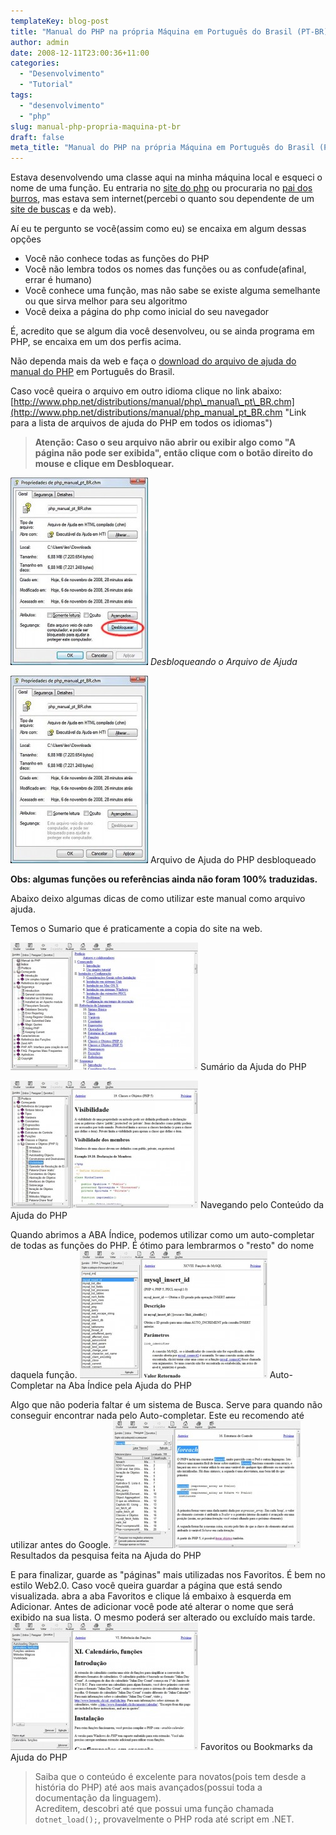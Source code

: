 ```yaml
---
templateKey: blog-post
title: "Manual do PHP na própria Máquina em Português do Brasil (PT-BR)"
author: admin
date: 2008-12-11T23:00:36+11:00
categories:
  - "Desenvolvimento"
  - "Tutorial"
tags:
  - "desenvolvimento"
  - "php"
slug: manual-php-propria-maquina-pt-br
draft: false
meta_title: "Manual do PHP na própria Máquina em Português do Brasil (PT-BR)"
---
```


Estava desenvolvendo uma classe aqui na minha máquina local e esqueci o nome de uma função. Eu entraria no [site do php](http://www.php.net/manual/pt_BR/index.php "Manual do PHP OnLine") ou procuraria no [pai dos burros](http://google.com.br "Buscador Google"), mas estava sem internet(percebi o quanto sou dependente de um [site de buscas](http://google.com.br "Buscador Google") e da web).

Aí eu te pergunto se você(assim como eu) se encaixa em algum dessas opções

*   Você não conhece todas as funções do PHP
*   Você não lembra todos os nomes das funções ou as confude(afinal, errar é humano)
*   Você conhece uma função, mas não sabe se existe alguma semelhante ou que sirva melhor para seu algoritmo
*   Você deixa a página do php como inicial do seu navegador

É, acredito que se algum dia você desenvolveu, ou se ainda programa em PHP, se encaixa em um dos perfis acima.

Não dependa mais da web e faça o [download do arquivo de ajuda do manual do PHP](http://www.php.net/distributions/manual/php_manual_pt_BR.chm "Link para o download do arquivo de ajuda do PHP em Português do Brasil (PT-BR)") em Português do Brasil.

Caso você queira o arquivo em outro idioma clique no link abaixo:
[http://www.php.net/distributions/manual/php\_manual\_pt\_BR.chm](http://www.php.net/distributions/manual/php_manual_pt_BR.chm "Link para a lista de arquivos de ajuda do PHP em todos os idiomas")

> **Atenção: Caso o seu arquivo não abrir ou exibir algo como "A página não pode ser exibida", então clique com o botão direito do mouse e clique em Desbloquear.**

[![Desbloqueando o Arquivo de Ajuda do PHP](./desbloquear-arquivo-ajuda-220x300.jpg "Desbloqueando o Arquivo de Ajuda do PHP")](./desbloquear-arquivo-ajuda1.jpg "Desbloqueando o Arquivo de Ajuda do PHP")
_Desbloqueando o Arquivo de Ajuda_

[![Arquivo de Ajuda do PHP desbloqueado](./desbloquear-arquivo-ajuda-passo2-220x300.jpg "Arquivo de Ajuda do PHP desbloqueado")](./desbloquear-arquivo-ajuda-passo21.jpg "Arquivo de Ajuda do PHP desbloqueado")
Arquivo de Ajuda do PHP desbloqueado

**Obs: algumas funções ou referências ainda não foram 100% traduzidas.**

Abaixo deixo algumas dicas de como utilizar este manual como arquivo ajuda.

Temos o Sumario que é praticamente a copia do site na web.

[![Sumário da Ajuda do PHP](./ajuda-php-sumario-indice-300x204.jpg "Sumário da Ajuda do PHP")](./ajuda-php-sumario-indice1.jpg "Sumário da Ajuda do PHP")
Sumário da Ajuda do PHP

[![Navegando pelo Conteúdo do Sumário da Ajuda do PHP](./ajuda-php-sumario-navegando-conteudo-300x204.jpg "Navegando pelo Conteúdo do Sumário da Ajuda do PHP")](./ajuda-php-sumario-navegando-conteudo1.jpg "Navegando pelo Conteúdo do Sumário da Ajuda do PHP")
Navegando pelo Conteúdo da Ajuda do PHP

Quando abrimos a ABA Índice, podemos utilizar como um auto-completar de todas as funções do PHP. É ótimo para lembrarmos o "resto" do nome daquela função.
[![Auto-Completar na Aba Índice pela Ajuda do PHP](./ajuda-php-indice-auto-completar-300x204.jpg "Auto-Completar na Aba Índice pela Ajuda do PHP")](./ajuda-php-indice-auto-completar1.jpg "Auto-Completar na Aba Índice pela Ajuda do PHP")
Auto-Completar na Aba Índice pela Ajuda do PHP

Algo que não poderia faltar é um sistema de Busca. Serve para quando não conseguir encontrar nada pelo Auto-completar. Este eu recomendo até utilizar antes do Google.
[![Resultados da pesquisa feita na Ajuda do PHP](./ajuda-php-resultados-pesquisa-300x204.jpg "Resultados da pesquisa feita na Ajuda do PHP")](./ajuda-php-resultados-pesquisa1.jpg "Resultados da pesquisa feita na Ajuda do PHP")
Resultados da pesquisa feita na Ajuda do PHP

E para finalizar, guarde as "páginas" mais utilizadas nos Favoritos. É bem no estilo Web2.0. Caso você queira guardar a página que está sendo visualizada. abra a aba Favoritos e clique lá embaixo à esquerda em Adicionar. Antes de adicionar você pode até alterar o nome que será exibido na sua lista. O mesmo poderá ser alterado ou excluído mais tarde.
[![Favoritos ou Bookmarks da Ajuda do PHP](./ajuda-php-favoritos-300x204.jpg "Favoritos ou Bookmarks da Ajuda do PHP")](./ajuda-php-favoritos1.jpg "Favoritos ou Bookmarks da Ajuda do PHP")
Favoritos ou Bookmarks da Ajuda do PHP

> Saiba que o conteúdo é excelente para novatos(pois tem desde a história do PHP) até aos mais avançados(possui toda a documentação da linguagem).<br>
> Acreditem, descobri até que possui uma função chamada `dotnet_load();`, provavelmente o PHP roda até script em .NET.
